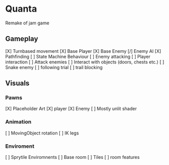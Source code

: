 # Quanta
Remake of jam game

## Gameplay
[X] Turnbased movement
[X] Base Player
[X] Base Enemy
[/] Enemy AI
  [X] Pathfinding
  [ ] State Machine Behaviour
[ ] Enemy attacking
[ ] Player interaction
  [ ] Attack enemies
  [ ] Interact with objects (doors, chests etc.)
[ ] Snake enemy
  [ ] following trial
  [ ] trail blocking

## Visuals
### Pawns
[X] Placeholder Art
  [X] player
  [X] Enemy 
[ ] Mostly unlit shader
### Animation
[ ] MovingObject rotation
[ ] IK legs
### Enviroment
[ ] Sprytile Enviromnents
  [ ] Base room
  [ ] Tiles
  [ ] room features
